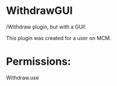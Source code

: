 # WithdrawGUI
/Withdraw plugin, but with a GUI!

This plugin was created for a user on MCM.

# Permissions:

Withdraw.use
